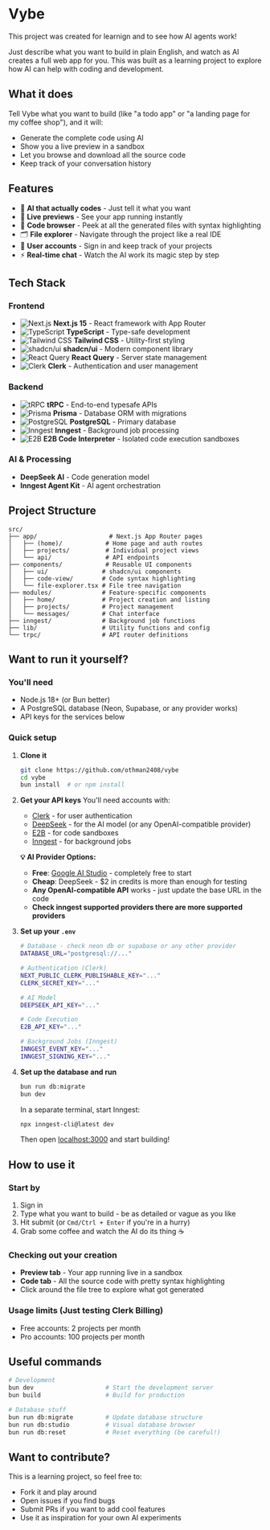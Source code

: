 # Vybe

This project was created for learnign and to see how AI agents work!

Just describe what you want to build in plain English, and watch as AI creates a full web app for you. This was built as a learning project to explore how AI can help with coding and development.

## What it does

Tell Vybe what you want to build (like "a todo app" or "a landing page for my coffee shop"), and it will:

- Generate the complete code using AI
- Show you a live preview in a sandbox
- Let you browse and download all the source code
- Keep track of your conversation history

## Features

- 🤖 **AI that actually codes** - Just tell it what you want
- 📱 **Live previews** - See your app running instantly
- 📝 **Code browser** - Peek at all the generated files with syntax highlighting
- 🗂️ **File explorer** - Navigate through the project like a real IDE
- 👥 **User accounts** - Sign in and keep track of your projects
- ⚡ **Real-time chat** - Watch the AI work its magic step by step

## Tech Stack

### Frontend

- ![Next.js](https://img.shields.io/badge/Next.js-15-black?style=flat&logo=next.js) **Next.js 15** - React framework with App Router
- ![TypeScript](https://img.shields.io/badge/TypeScript-blue?style=flat&logo=typescript&logoColor=white) **TypeScript** - Type-safe development
- ![Tailwind CSS](https://img.shields.io/badge/Tailwind%20CSS-38B2AC?style=flat&logo=tailwind-css&logoColor=white) **Tailwind CSS** - Utility-first styling
- ![shadcn/ui](https://img.shields.io/badge/shadcn%2Fui-000000?style=flat&logo=shadcnui&logoColor=white) **shadcn/ui** - Modern component library
- ![React Query](https://img.shields.io/badge/React%20Query-FF4154?style=flat&logo=react-query&logoColor=white) **React Query** - Server state management
- ![Clerk](https://img.shields.io/badge/Clerk-6C47FF?style=flat&logo=clerk&logoColor=white) **Clerk** - Authentication and user management

### Backend

- ![tRPC](https://img.shields.io/badge/tRPC-2596BE?style=flat&logo=trpc&logoColor=white) **tRPC** - End-to-end typesafe APIs
- ![Prisma](https://img.shields.io/badge/Prisma-2D3748?style=flat&logo=prisma&logoColor=white) **Prisma** - Database ORM with migrations
- ![PostgreSQL](https://img.shields.io/badge/PostgreSQL-336791?style=flat&logo=postgresql&logoColor=white) **PostgreSQL** - Primary database
- ![Inngest](https://img.shields.io/badge/Inngest-000000?style=flat) **Inngest** - Background job processing
- ![E2B](https://img.shields.io/badge/E2B-FF6B35?style=flat) **E2B Code Interpreter** - Isolated code execution sandboxes

### AI & Processing

- **DeepSeek AI** - Code generation model
- **Inngest Agent Kit** - AI agent orchestration

## Project Structure

```
src/
├── app/                    # Next.js App Router pages
│   ├── (home)/            # Home page and auth routes
│   ├── projects/          # Individual project views
│   └── api/               # API endpoints
├── components/            # Reusable UI components
│   ├── ui/               # shadcn/ui components
│   ├── code-view/        # Code syntax highlighting
│   └── file-explorer.tsx # File tree navigation
├── modules/              # Feature-specific components
│   ├── home/             # Project creation and listing
│   ├── projects/         # Project management
│   └── messages/         # Chat interface
├── inngest/              # Background job functions
├── lib/                  # Utility functions and config
└── trpc/                 # API router definitions
```

## Want to run it yourself?

### You'll need

- Node.js 18+ (or Bun better)
- A PostgreSQL database (Neon, Supabase, or any provider works)
- API keys for the services below

### Quick setup

1. **Clone it**

   ```bash
   git clone https://github.com/othman2408/vybe
   cd vybe
   bun install  # or npm install
   ```

2. **Get your API keys**
   You'll need accounts with:

   - [Clerk](https://clerk.dev) - for user authentication
   - [DeepSeek](https://platform.deepseek.com/) - for the AI model (or any OpenAI-compatible provider)
   - [E2B](https://e2b.dev) - for code sandboxes
   - [Inngest](https://inngest.com) - for background jobs

   **💡 AI Provider Options:**

   - **Free**: [Google AI Studio](https://aistudio.google.com/) - completely free to start
   - **Cheap**: DeepSeek - $2 in credits is more than enough for testing
   - **Any OpenAI-compatible API** works - just update the base URL in the code
   - **Check inngest supported providers there are more supported providers**

3. **Set up your `.env`**

   ```bash
   # Database - check neon db or supabase or any other provider
   DATABASE_URL="postgresql://..."

   # Authentication (Clerk)
   NEXT_PUBLIC_CLERK_PUBLISHABLE_KEY="..."
   CLERK_SECRET_KEY="..."

   # AI Model
   DEEPSEEK_API_KEY="..."

   # Code Execution
   E2B_API_KEY="..."

   # Background Jobs (Inngest)
   INNGEST_EVENT_KEY="..."
   INNGEST_SIGNING_KEY="..."
   ```

4. **Set up the database and run**

   ```bash
   bun run db:migrate
   bun dev
   ```

   In a separate terminal, start Inngest:

   ```bash
   npx inngest-cli@latest dev
   ```

   Then open [localhost:3000](http://localhost:3000) and start building!

## How to use it

### Start by

1. Sign in
2. Type what you want to build - be as detailed or vague as you like
3. Hit submit (or `Cmd/Ctrl + Enter` if you're in a hurry)
4. Grab some coffee and watch the AI do its thing ☕

### Checking out your creation

- **Preview tab** - Your app running live in a sandbox
- **Code tab** - All the source code with pretty syntax highlighting
- Click around the file tree to explore what got generated

### Usage limits (Just testing Clerk Billing)

- Free accounts: 2 projects per month
- Pro accounts: 100 projects per month

## Useful commands

```bash
# Development
bun dev                    # Start the development server
bun build                  # Build for production

# Database stuff
bun run db:migrate         # Update database structure
bun run db:studio          # Visual database browser
bun run db:reset           # Reset everything (be careful!)
```

## Want to contribute?

This is a learning project, so feel free to:

- Fork it and play around
- Open issues if you find bugs
- Submit PRs if you want to add cool features
- Use it as inspiration for your own AI experiments
